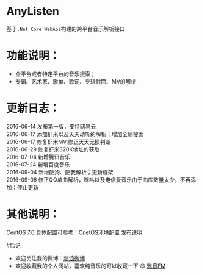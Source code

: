 # AnyListen
基于`.Net Core WebApi`构建的跨平台音乐解析接口<br>

# 功能说明：
* 全平台或者特定平台的音乐搜索；
* 专辑、艺术家、歌单、歌词、专辑封面、MV的解析


# 更新日志：
2016-06-14  发布第一版，支持网易云<br>
2016-06-17  添加虾米以及天天动听的解析；增加全局搜索<br>
2016-06-17  修复虾米MV;修正天天无损判断<br>
2016-06-29  修复虾米320K地址的获取<br>
2016-07-04  新增腾讯音乐<br>
2016-07-24  新增百度音乐<br>
2016-09-04  新增酷狗、酷我解析；更新框架<br>
2016-09-06  修正QQ单曲解析，咪咕以及电信爱音乐由于曲库数量太少，不再添加；停止更新<br>

# 其他说明：
CentOS 7.0 具体配置可参考：[CnetOS环境配置](http://www.cnblogs.com/learn-dotnet/p/5519871.html) [发布说明](http://www.cnblogs.com/linezero/p/5475246.html) <br>

#后记
* 欢迎关注我的微博：[新浪微博](http://weibo.com/shelher)<br>
* 欢迎收藏我的个人网站，喜欢纯音乐的可以收藏一下 :blush: [雅音FM](http://itwusun.com)<br>



